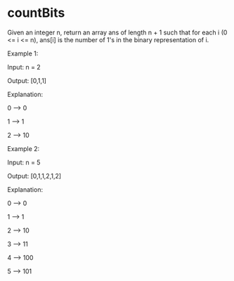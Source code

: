 # countBits

Given an integer n, return an array ans of length n + 1 such that for each i (0 <= i <= n), ans[i] is the number of 1's in the binary representation of i.

Example 1:

Input: n = 2

Output: [0,1,1]

Explanation:

0 --> 0

1 --> 1

2 --> 10

Example 2:

Input: n = 5

Output: [0,1,1,2,1,2]

Explanation:

0 --> 0

1 --> 1

2 --> 10

3 --> 11

4 --> 100

5 --> 101
